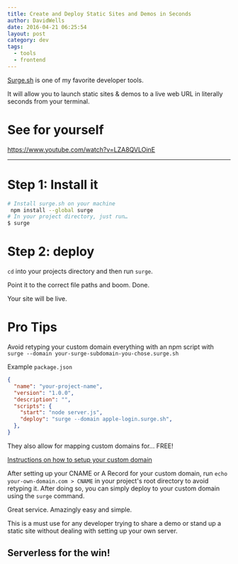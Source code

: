 ```yaml
---
title: Create and Deploy Static Sites and Demos in Seconds
author: DavidWells
date: 2016-04-21 06:25:54
layout: post
category: dev
tags:
  - tools
  - frontend
---
```


[Surge.sh](http://surge.sh) is one of my favorite developer tools.

It will allow you to launch static sites & demos to a live web URL in literally seconds from your terminal.

# See for yourself

https://www.youtube.com/watch?v=LZA8QVLOinE

----

# Step 1: Install it

```bash
# Install surge.sh on your machine
 npm install --global surge
# In your project directory, just run…
$ surge
```

# Step 2: deploy

`cd` into your projects directory and then run `surge`.

Point it to the correct file paths and boom. Done.

Your site will be live.

# Pro Tips

Avoid retyping your custom domain everything with an npm script with `surge --domain your-surge-subdomain-you-chose.surge.sh`

Example `package.json`

```json
{
  "name": "your-project-name",
  "version": "1.0.0",
  "description": "",
  "scripts": {
    "start": "node server.js",
    "deploy": "surge --domain apple-login.surge.sh",
  },
}
```

They also allow for mapping custom domains for... FREE!

[Instructions on how to setup your custom domain](http://surge.sh/help/adding-a-custom-domain)

After setting up your CNAME or A Record for your custom domain, run `echo your-own-domain.com > CNAME` in your project's root directory to avoid retyping it. After doing so, you can simply deploy to your custom domain using the `surge` command.

Great service. Amazingly easy and simple.

This is a must use for any developer trying to share a demo or stand up a static site without dealing with setting up your own server.

## Serverless for the win!
